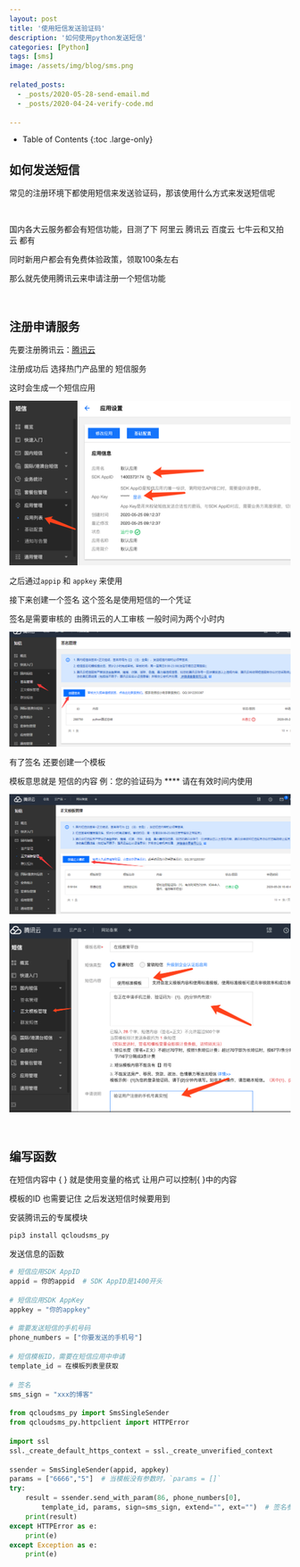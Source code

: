 ```yaml
---
layout: post
title: '使用短信发送验证码'
description: '如何使用python发送短信'
categories: [Python]
tags: [sms]
image: /assets/img/blog/sms.png

related_posts:
  - _posts/2020-05-28-send-email.md
  - _posts/2020-04-24-verify-code.md
  
---
```

- Table of Contents
{:toc .large-only}

## 如何发送短信

常见的注册环境下都使用短信来发送验证码，那该使用什么方式来发送短信呢  

<br/>

国内各大云服务都会有短信功能，目测了下 阿里云 腾讯云 百度云 七牛云和又拍云 都有<br/>

同时新用户都会有免费体验政策，领取100条左右

那么就先使用腾讯云来申请注册一个短信功能  

<br/>

## 注册申请服务 

先要注册腾讯云：[腾讯云](https://cloud.tencent.com)

注册成功后 选择热门产品里的 短信服务

这时会生成一个短信应用

![应用](/assets/img/send_sms/app.png)<br/>

之后通过```appip``` 和 ```appkey``` 来使用

接下来创建一个签名 这个签名是使用短信的一个凭证

签名是需要审核的 由腾讯云的人工审核  一般时间为两个小时内

![创建签名](/assets/img/send_sms/create_signa.png)<br/>

有了签名 还要创建一个模板

模板意思就是 短信的内容 例：您的验证码为 ****  请在有效时间内使用

![创建模板](/assets/img/send_sms/create_tpl.png)

![模板配置](/assets/img/send_sms/tpl_config.png)

<br/>

## 编写函数

在短信内容中 { } 就是使用变量的格式 让用户可以控制{ }中的内容

模板的ID 也需要记住 之后发送短信时候要用到

 安装腾讯云的专属模块

```powershell
pip3 install qcloudsms_py
```

  发送信息的函数

```python
# 短信应用SDK AppID
appid = 你的appid  # SDK AppID是1400开头

# 短信应用SDK AppKey
appkey = "你的appkey"

# 需要发送短信的手机号码
phone_numbers = ["你要发送的手机号"]

# 短信模板ID，需要在短信应用中申请
template_id = 在模板列表里获取  

# 签名
sms_sign = "xxx的博客"

from qcloudsms_py import SmsSingleSender
from qcloudsms_py.httpclient import HTTPError

import ssl
ssl._create_default_https_context = ssl._create_unverified_context

ssender = SmsSingleSender(appid, appkey)
params = ["6666","5"]  # 当模板没有参数时，`params = []`
try:
    result = ssender.send_with_param(86, phone_numbers[0],
        template_id, params, sign=sms_sign, extend="", ext="")  # 签名参数不允许为空串
    print(result)
except HTTPError as e:
    print(e)
except Exception as e:
    print(e)
```

